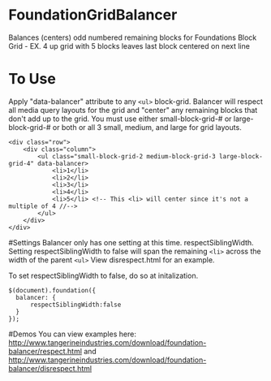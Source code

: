 # FoundationGridBalancer
Balances (centers) odd numbered remaining blocks for Foundations Block Grid - EX. 4 up grid with 5 blocks leaves last block centered on next line

# To Use
Apply "data-balancer" attribute to any ```<ul>``` block-grid.
Balancer will respect all media query layouts for the grid and "center" any remaining blocks that don't add up to the grid.
You must use either small-block-grid-# or large-block-grid-# or both or all 3 small, medium, and large for grid layouts.

```
<div class="row">
	<div class="column">
    	<ul class="small-block-grid-2 medium-block-grid-3 large-block-grid-4" data-balancer>
        	<li>1</li>
            <li>2</li>
            <li>3</li>
            <li>4</li>
            <li>5</li> <!-- This <li> will center since it's not a multiple of 4 //-->
        </ul>
    </div>
</div>
```

#Settings
Balancer only has one setting at this time. respectSiblingWidth.
Setting respectSiblingWidth to false will span the remaining ```<li>``` across the width of the parent ```<ul>```
View disrespect.html for an example.

To set respectSiblingWidth to false, do so at initalization.
```
$(document).foundation({
  balancer: {
	  respectSiblingWidth:false
  }
});
```

#Demos
You can view examples here: http://www.tangerineindustries.com/download/foundation-balancer/respect.html and http://www.tangerineindustries.com/download/foundation-balancer/disrespect.html
